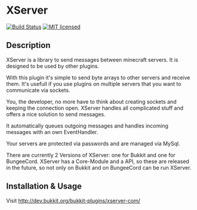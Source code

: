 XServer
=======
[![Build Status](https://travis-ci.org/mickare/xserver.svg?branch=master)](https://travis-ci.org/mickare/xserver)
[![MIT licensed](https://img.shields.io/badge/license-MIT-blue.svg)](./LICENSE)


Description
-----------
XServer is a library to send messages between minecraft servers. It is designed to be used by other plugins.

With this plugin it's simple to send byte arrays to other servers and receive them.
It's usefull if you use plugins on multiple servers that you want to communicate via sockets.


You, the developer, no more have to think about creating sockets and keeping the connection open.
XServer handles all complicated stuff and offers a nice solution to send messages.

It automatically queues outgoing messages and handles incoming messages with an own EventHandler.

Your servers are protected via passwords and are managed via MySql.

There are currently 2 Versions of XServer: one for Bukkit and one for BungeeCord.
XServer has a Core-Module and a API, so these are released in the future, so not only on Bukkit and on BungeeCord can be run XServer.

Installation & Usage
--------------------

Visit http://dev.bukkit.org/bukkit-plugins/xserver-com/
